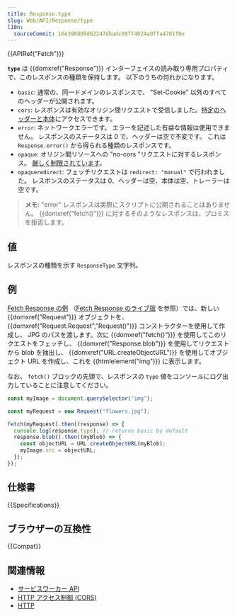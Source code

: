 ```yaml
---
title: Response.type
slug: Web/API/Response/type
l10n:
  sourceCommit: 16e398809d62247dbadc89ff4024a0ffa4781f0e
---
```


{{APIRef("Fetch")}}

**`type`** は {{domxref("Response")}} インターフェイスの読み取り専用プロパティで、このレスポンスの種類を保持します。
以下のうちの何れかになります。

- `basic`: 通常の、同一ドメインのレスポンスで、 "Set-Cookie" 以外のすべてのヘッダーが公開されます。
- `cors`: レスポンスは有効なオリジン間リクエストで受信しました。[特定のヘッダーと本体](https://fetch.spec.whatwg.org/#concept-filtered-response-cors)にアクセスできます。
- `error`: ネットワークエラーです。
  エラーを記述した有益な情報は使用できません。
  レスポンスのステータスは 0 で、ヘッダーは空で不変です。
  これは `Response.error()` から得られる種類のレスポンスです。
- `opaque`: オリジン間リソースへの "no-cors "リクエストに対するレスポンス。
  [厳しく制限されています](https://fetch.spec.whatwg.org/#concept-filtered-response-opaque)。
- `opaqueredirect`: フェッチリクエストは `redirect: "manual"` で行われました。
  レスポンスのステータスは 0、ヘッダーは空、本体は空、トレーラーは空です。

> **メモ:** "error" レスポンスは実際にスクリプトに公開されることはありません。 {{domxref("fetch()")}} に対するそのようなレスポンスは、プロミスを拒否します。

## 値

レスポンスの種類を示す `ResponseType` 文字列。

## 例

[Fetch Response の例](https://github.com/mdn/dom-examples/tree/main/fetch/fetch-response) （[Fetch Response のライブ版](https://mdn.github.io/dom-examples/fetch/fetch-response/) を参照）では、新しい {{domxref("Request")}} オブジェクトを、 {{domxref("Request.Request","Request()")}} コンストラクターを使用して作成し、 JPG のパスを渡します。次に {{domxref("fetch()")}} を使用してこのリクエストをフェッチし、 {{domxref("Response.blob")}} を使用してリクエストから blob を抽出し、 {{domxref("URL.createObjectURL")}} を使用してオブジェクト URL を作成し、これを {{htmlelement("img")}} に表示します。

なお、 `fetch()` ブロックの先頭で、レスポンスの `type` 値をコンソールにログ出力していることに注意してください。

```js
const myImage = document.querySelector("img");

const myRequest = new Request("flowers.jpg");

fetch(myRequest).then((response) => {
  console.log(response.type); // returns basic by default
  response.blob().then((myBlob) => {
    const objectURL = URL.createObjectURL(myBlob);
    myImage.src = objectURL;
  });
});
```

## 仕様書

{{Specifications}}

## ブラウザーの互換性

{{Compat}}

## 関連情報

- [サービスワーカー API](/ja/docs/Web/API/Service_Worker_API)
- [HTTP アクセス制御 (CORS)](/ja/docs/Web/HTTP/CORS)
- [HTTP](/ja/docs/Web/HTTP)
